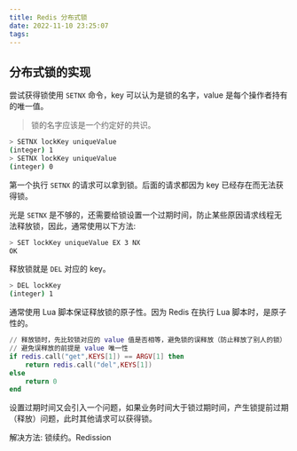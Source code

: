 ```yaml
---
title: Redis 分布式锁
date: 2022-11-10 23:25:07
tags:
---
```




## 分布式锁的实现

尝试获得锁使用 `SETNX` 命令，key 可以认为是锁的名字，value 是每个操作者持有的唯一值。

> 锁的名字应该是一个约定好的共识。

```bash
> SETNX lockKey uniqueValue
(integer) 1
> SETNX lockKey uniqueValue
(integer) 0
```

第一个执行 `SETNX` 的请求可以拿到锁。后面的请求都因为 key 已经存在而无法获得锁。

光是 `SETNX` 是不够的，还需要给锁设置一个过期时间，防止某些原因请求线程无法释放锁，因此，通常使用以下方法:
```bash
> SET lockKey uniqueValue EX 3 NX
OK
```


释放锁就是 `DEL` 对应的 key。

```bash
> DEL lockKey
(integer) 1
```

通常使用 Lua 脚本保证释放锁的原子性。因为 Redis 在执行 Lua 脚本时，是原子性的。

```lua
// 释放锁时，先比较锁对应的 value 值是否相等，避免锁的误释放（防止释放了别人的锁）
// 避免误释放的前提是 value 唯一性
if redis.call("get",KEYS[1]) == ARGV[1] then
    return redis.call("del",KEYS[1])
else
    return 0
end
```



设置过期时间又会引入一个问题，如果业务时间大于锁过期时间，产生锁提前过期（释放）问题，此时其他请求可以获得锁。

解决方法: 锁续约。Redission